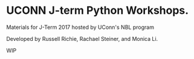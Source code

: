 # UCONN J-term Python Workshops.

Materials for J-Term 2017 hosted by UConn's NBL program

Developed by Russell Richie, Rachael Steiner, and Monica Li.

WIP
